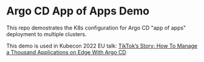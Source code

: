 # Argo CD App of Apps Demo

This repo demostrates the K8s configuration for Argo CD "app of apps" deployment to multiple clusters.

This demo is used in Kubecon 2022 EU talk: [TikTok’s Story:
How To Manage a Thousand Applications on Edge With Argo CD](https://kccnceu2022.sched.com/event/ytrb/tiktoks-story-how-to-manage-a-thousand-applications-on-edge-with-argo-cd-qingkun-li-tiktokbytedance-inc-hong-wang-akuity-inc)
